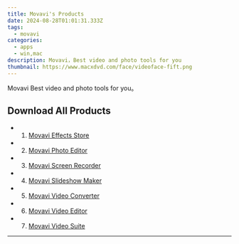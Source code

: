 ```yaml
---
title: Movavi's Products
date: 2024-08-28T01:01:31.333Z
tags: 
  - movavi
categories: 
  - apps
  - win,mac
description: Movavi，Best video and photo tools for you
thumbnail: https://www.macxdvd.com/face/videoface-fift.png
---
```


Movavi Best video and photo tools for you。

## Download All Products

- 1. [Movavi Effects Store](https://tools.techidaily.com/movavi/effects-store/)
- 2. [Movavi Photo Editor](https://tools.techidaily.com/movavi/photo-editor/)
- 3. [Movavi Screen Recorder](https://tools.techidaily.com/movavi/screen-recorder/)
- 4. [Movavi Slideshow Maker](https://tools.techidaily.com/movavi/slideshow-maker/)
- 5. [Movavi Video Converter](https://tools.techidaily.com/movavi/video-converter/)
- 6. [Movavi Video Editor](https://tools.techidaily.com/movavi/video-editor/)
- 7. [Movavi Video Suite](https://tools.techidaily.com/movavi/video-suite/)


<hr>


